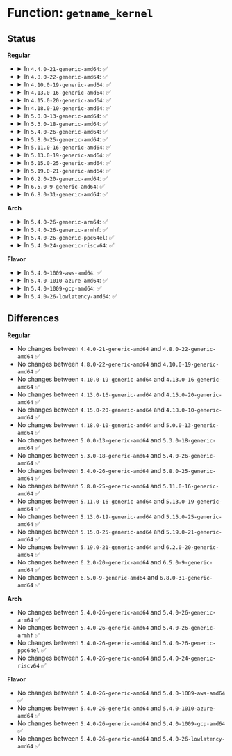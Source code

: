 # Function: <code>getname_kernel</code>

## Status
<b>Regular</b>
<ul>
<li>
<details>
<summary>In <code>4.4.0-21-generic-amd64</code>: ✅</summary>

```c
struct filename * getname_kernel(const char * filename)
```

```json
{
  "name": "getname_kernel",
  "collision_type": "Unique Global",
  "inline_type": "No",
  "funcs": [
    {
      "addr": 18446744071581056192,
      "name": "getname_kernel",
      "external": true,
      "loc": "fs/namei.c:210",
      "file": "fs/namei.c",
      "inline": "seen, unknown",
      "caller_inline": [],
      "caller_func": [
        "init/main.c:run_init_process",
        "kernel/kmod.c:call_usermodehelper_exec_async",
        "fs/open.c:filp_open",
        "fs/exec.c:open_exec",
        "fs/namei.c:kern_path",
        "fs/namei.c:vfs_path_lookup",
        "fs/namei.c:kern_path_mountpoint",
        "fs/namei.c:kern_path_create",
        "fs/namei.c:kern_path_locked",
        "fs/namei.c:do_file_open_root"
      ]
    }
  ],
  "symbols": [
    {
      "addr": 18446744071581056192,
      "name": "getname_kernel",
      "section": ".text",
      "bind": "STB_GLOBAL",
      "size": 274
    }
  ]
}
```
</details>
</li>
<li>
<details>
<summary>In <code>4.8.0-22-generic-amd64</code>: ✅</summary>

```c
struct filename * getname_kernel(const char * filename)
```

```json
{
  "name": "getname_kernel",
  "collision_type": "Unique Global",
  "inline_type": "No",
  "funcs": [
    {
      "addr": 18446744071581217104,
      "name": "getname_kernel",
      "external": true,
      "loc": "fs/namei.c:212",
      "file": "fs/namei.c",
      "inline": "seen, unknown",
      "caller_inline": [],
      "caller_func": [
        "init/main.c:run_init_process",
        "kernel/kmod.c:call_usermodehelper_exec_async",
        "fs/open.c:filp_open",
        "fs/exec.c:open_exec",
        "fs/namei.c:kern_path_create",
        "fs/namei.c:do_file_open_root",
        "fs/namei.c:kern_path_mountpoint",
        "fs/namei.c:vfs_path_lookup",
        "fs/namei.c:kern_path",
        "fs/namei.c:kern_path_locked"
      ]
    }
  ],
  "symbols": [
    {
      "addr": 18446744071581217104,
      "name": "getname_kernel",
      "section": ".text",
      "bind": "STB_GLOBAL",
      "size": 272
    }
  ]
}
```
</details>
</li>
<li>
<details>
<summary>In <code>4.10.0-19-generic-amd64</code>: ✅</summary>

```c
struct filename * getname_kernel(const char * filename)
```

```json
{
  "name": "getname_kernel",
  "collision_type": "Unique Global",
  "inline_type": "No",
  "funcs": [
    {
      "addr": 18446744071581294800,
      "name": "getname_kernel",
      "external": true,
      "loc": "fs/namei.c:212",
      "file": "fs/namei.c",
      "inline": "seen, unknown",
      "caller_inline": [],
      "caller_func": [
        "init/main.c:run_init_process",
        "kernel/kmod.c:call_usermodehelper_exec_async",
        "fs/open.c:filp_open",
        "fs/exec.c:open_exec",
        "fs/namei.c:kern_path_create",
        "fs/namei.c:do_file_open_root",
        "fs/namei.c:kern_path_mountpoint",
        "fs/namei.c:vfs_path_lookup",
        "fs/namei.c:kern_path",
        "fs/namei.c:kern_path_locked"
      ]
    }
  ],
  "symbols": [
    {
      "addr": 18446744071581294800,
      "name": "getname_kernel",
      "section": ".text",
      "bind": "STB_GLOBAL",
      "size": 272
    }
  ]
}
```
</details>
</li>
<li>
<details>
<summary>In <code>4.13.0-16-generic-amd64</code>: ✅</summary>

```c
struct filename * getname_kernel(const char * filename)
```

```json
{
  "name": "getname_kernel",
  "collision_type": "Unique Global",
  "inline_type": "No",
  "funcs": [
    {
      "addr": 18446744071581344368,
      "name": "getname_kernel",
      "external": true,
      "loc": "fs/namei.c:212",
      "file": "fs/namei.c",
      "inline": "seen, unknown",
      "caller_inline": [],
      "caller_func": [
        "init/main.c:run_init_process",
        "kernel/kmod.c:call_usermodehelper_exec_async",
        "fs/open.c:filp_open",
        "fs/exec.c:open_exec",
        "fs/namei.c:kern_path_create",
        "fs/namei.c:do_file_open_root",
        "fs/namei.c:kern_path_mountpoint",
        "fs/namei.c:vfs_path_lookup",
        "fs/namei.c:kern_path",
        "fs/namei.c:kern_path_locked"
      ]
    }
  ],
  "symbols": [
    {
      "addr": 18446744071581344368,
      "name": "getname_kernel",
      "section": ".text",
      "bind": "STB_GLOBAL",
      "size": 272
    }
  ]
}
```
</details>
</li>
<li>
<details>
<summary>In <code>4.15.0-20-generic-amd64</code>: ✅</summary>

```c
struct filename * getname_kernel(const char * filename)
```

```json
{
  "name": "getname_kernel",
  "collision_type": "Unique Global",
  "inline_type": "No",
  "funcs": [
    {
      "addr": 18446744071581485744,
      "name": "getname_kernel",
      "external": true,
      "loc": "fs/namei.c:213",
      "file": "fs/namei.c",
      "inline": "seen, unknown",
      "caller_inline": [],
      "caller_func": [
        "init/main.c:run_init_process",
        "kernel/umh.c:call_usermodehelper_exec_async",
        "fs/open.c:filp_open",
        "fs/exec.c:open_exec",
        "fs/namei.c:kern_path_create",
        "fs/namei.c:do_file_open_root",
        "fs/namei.c:kern_path_mountpoint",
        "fs/namei.c:vfs_path_lookup",
        "fs/namei.c:kern_path",
        "fs/namei.c:kern_path_locked",
        "fs/coredump.c:do_coredump"
      ]
    }
  ],
  "symbols": [
    {
      "addr": 18446744071581485744,
      "name": "getname_kernel",
      "section": ".text",
      "bind": "STB_GLOBAL",
      "size": 272
    }
  ]
}
```
</details>
</li>
<li>
<details>
<summary>In <code>4.18.0-10-generic-amd64</code>: ✅</summary>

```c
struct filename * getname_kernel(const char * filename)
```

```json
{
  "name": "getname_kernel",
  "collision_type": "Unique Global",
  "inline_type": "No",
  "funcs": [
    {
      "addr": 18446744071581645856,
      "name": "getname_kernel",
      "external": true,
      "loc": "fs/namei.c:215",
      "file": "fs/namei.c",
      "inline": "seen, unknown",
      "caller_inline": [],
      "caller_func": [
        "init/main.c:run_init_process",
        "kernel/umh.c:call_usermodehelper_exec_async",
        "fs/open.c:filp_open",
        "fs/exec.c:open_exec",
        "fs/namei.c:kern_path_create",
        "fs/namei.c:do_file_open_root",
        "fs/namei.c:kern_path_mountpoint",
        "fs/namei.c:vfs_path_lookup",
        "fs/namei.c:kern_path",
        "fs/namei.c:kern_path_locked",
        "fs/coredump.c:do_coredump"
      ]
    }
  ],
  "symbols": [
    {
      "addr": 18446744071581645856,
      "name": "getname_kernel",
      "section": ".text",
      "bind": "STB_GLOBAL",
      "size": 272
    }
  ]
}
```
</details>
</li>
<li>
<details>
<summary>In <code>5.0.0-13-generic-amd64</code>: ✅</summary>

```c
struct filename * getname_kernel(const char * filename)
```

```json
{
  "name": "getname_kernel",
  "collision_type": "Unique Global",
  "inline_type": "No",
  "funcs": [
    {
      "addr": 18446744071581732128,
      "name": "getname_kernel",
      "external": true,
      "loc": "fs/namei.c:215",
      "file": "fs/namei.c",
      "inline": "seen, unknown",
      "caller_inline": [],
      "caller_func": [
        "init/main.c:run_init_process",
        "kernel/umh.c:call_usermodehelper_exec_async",
        "fs/open.c:filp_open",
        "fs/exec.c:open_exec",
        "fs/namei.c:kern_path_create",
        "fs/namei.c:do_file_open_root",
        "fs/namei.c:kern_path_mountpoint",
        "fs/namei.c:vfs_path_lookup",
        "fs/namei.c:kern_path",
        "fs/namei.c:kern_path_locked",
        "fs/coredump.c:do_coredump"
      ]
    }
  ],
  "symbols": [
    {
      "addr": 18446744071581732128,
      "name": "getname_kernel",
      "section": ".text",
      "bind": "STB_GLOBAL",
      "size": 272
    }
  ]
}
```
</details>
</li>
<li>
<details>
<summary>In <code>5.3.0-18-generic-amd64</code>: ✅</summary>

```c
struct filename * getname_kernel(const char * filename)
```

```json
{
  "name": "getname_kernel",
  "collision_type": "Unique Global",
  "inline_type": "No",
  "funcs": [
    {
      "addr": 18446744071581848800,
      "name": "getname_kernel",
      "external": true,
      "loc": "fs/namei.c:213",
      "file": "fs/namei.c",
      "inline": "seen, unknown",
      "caller_inline": [],
      "caller_func": [
        "init/main.c:run_init_process",
        "kernel/umh.c:call_usermodehelper_exec_async",
        "fs/open.c:filp_open",
        "fs/exec.c:open_exec",
        "fs/namei.c:kern_path_create",
        "fs/namei.c:do_file_open_root",
        "fs/namei.c:kern_path_mountpoint",
        "fs/namei.c:vfs_path_lookup",
        "fs/namei.c:kern_path",
        "fs/namei.c:kern_path_locked",
        "fs/fs_parser.c:fs_lookup_param",
        "fs/coredump.c:do_coredump"
      ]
    }
  ],
  "symbols": [
    {
      "addr": 18446744071581848800,
      "name": "getname_kernel",
      "section": ".text",
      "bind": "STB_GLOBAL",
      "size": 283
    }
  ]
}
```
</details>
</li>
<li>
<details>
<summary>In <code>5.4.0-26-generic-amd64</code>: ✅</summary>

```c
struct filename * getname_kernel(const char * filename)
```

```json
{
  "name": "getname_kernel",
  "collision_type": "Unique Global",
  "inline_type": "No",
  "funcs": [
    {
      "addr": 18446744071581921296,
      "name": "getname_kernel",
      "external": true,
      "loc": "fs/namei.c:213",
      "file": "fs/namei.c",
      "inline": "seen, unknown",
      "caller_inline": [],
      "caller_func": [
        "init/main.c:run_init_process",
        "kernel/umh.c:call_usermodehelper_exec_async",
        "fs/open.c:filp_open",
        "fs/exec.c:open_exec",
        "fs/namei.c:kern_path_create",
        "fs/namei.c:do_file_open_root",
        "fs/namei.c:kern_path_mountpoint",
        "fs/namei.c:vfs_path_lookup",
        "fs/namei.c:kern_path",
        "fs/namei.c:kern_path_locked",
        "fs/fs_parser.c:fs_lookup_param",
        "fs/coredump.c:do_coredump"
      ]
    }
  ],
  "symbols": [
    {
      "addr": 18446744071581921296,
      "name": "getname_kernel",
      "section": ".text",
      "bind": "STB_GLOBAL",
      "size": 283
    }
  ]
}
```
</details>
</li>
<li>
<details>
<summary>In <code>5.8.0-25-generic-amd64</code>: ✅</summary>

```c
struct filename * getname_kernel(const char * filename)
```

```json
{
  "name": "getname_kernel",
  "collision_type": "Unique Global",
  "inline_type": "No",
  "funcs": [
    {
      "addr": 18446744071582150592,
      "name": "getname_kernel",
      "external": true,
      "loc": "fs/namei.c:213",
      "file": "fs/namei.c",
      "inline": "seen, unknown",
      "caller_inline": [],
      "caller_func": [
        "init/main.c:run_init_process",
        "kernel/umh.c:call_usermodehelper_exec_async",
        "fs/open.c:filp_open",
        "fs/exec.c:open_exec",
        "fs/namei.c:kern_path_create",
        "fs/namei.c:do_file_open_root",
        "fs/namei.c:vfs_path_lookup",
        "fs/namei.c:kern_path",
        "fs/namei.c:kern_path_locked",
        "fs/fs_parser.c:fs_lookup_param",
        "fs/coredump.c:do_coredump"
      ]
    }
  ],
  "symbols": [
    {
      "addr": 18446744071582150592,
      "name": "getname_kernel",
      "section": ".text",
      "bind": "STB_GLOBAL",
      "size": 283
    }
  ]
}
```
</details>
</li>
<li>
<details>
<summary>In <code>5.11.0-16-generic-amd64</code>: ✅</summary>

```c
struct filename * getname_kernel(const char * filename)
```

```json
{
  "name": "getname_kernel",
  "collision_type": "Unique Global",
  "inline_type": "No",
  "funcs": [
    {
      "addr": 18446744071582196688,
      "name": "getname_kernel",
      "external": true,
      "loc": "fs/namei.c:213",
      "file": "fs/namei.c",
      "inline": "seen, unknown",
      "caller_inline": [],
      "caller_func": [
        "fs/open.c:filp_open",
        "fs/exec.c:kernel_execve",
        "fs/exec.c:open_exec",
        "fs/namei.c:kern_path_create",
        "fs/namei.c:do_file_open_root",
        "fs/namei.c:vfs_path_lookup",
        "fs/namei.c:kern_path",
        "fs/namei.c:kern_path_locked",
        "fs/fs_parser.c:fs_lookup_param",
        "fs/init.c:init_rmdir",
        "fs/init.c:init_unlink",
        "fs/coredump.c:do_coredump"
      ]
    }
  ],
  "symbols": [
    {
      "addr": 18446744071582196688,
      "name": "getname_kernel",
      "section": ".text",
      "bind": "STB_GLOBAL",
      "size": 283
    }
  ]
}
```
</details>
</li>
<li>
<details>
<summary>In <code>5.13.0-19-generic-amd64</code>: ✅</summary>

```c
struct filename * getname_kernel(const char * filename)
```

```json
{
  "name": "getname_kernel",
  "collision_type": "Unique Global",
  "inline_type": "No",
  "funcs": [
    {
      "addr": 18446744071582221344,
      "name": "getname_kernel",
      "external": true,
      "loc": "fs/namei.c:213",
      "file": "fs/namei.c",
      "inline": "seen, unknown",
      "caller_inline": [],
      "caller_func": [
        "mm/huge_memory.c:split_huge_pages_in_file",
        "fs/open.c:filp_open",
        "fs/exec.c:kernel_execve",
        "fs/exec.c:open_exec",
        "fs/namei.c:kern_path_create",
        "fs/namei.c:do_file_open_root",
        "fs/namei.c:vfs_path_lookup",
        "fs/namei.c:kern_path",
        "fs/namei.c:kern_path_locked",
        "fs/fs_parser.c:fs_lookup_param",
        "fs/init.c:init_rmdir",
        "fs/init.c:init_unlink",
        "fs/coredump.c:do_coredump"
      ]
    }
  ],
  "symbols": [
    {
      "addr": 18446744071582221344,
      "name": "getname_kernel",
      "section": ".text",
      "bind": "STB_GLOBAL",
      "size": 283
    }
  ]
}
```
</details>
</li>
<li>
<details>
<summary>In <code>5.15.0-25-generic-amd64</code>: ✅</summary>

```c
struct filename * getname_kernel(const char * filename)
```

```json
{
  "name": "getname_kernel",
  "collision_type": "Unique Global",
  "inline_type": "No",
  "funcs": [
    {
      "addr": 18446744071582540048,
      "name": "getname_kernel",
      "external": true,
      "loc": "fs/namei.c:221",
      "file": "fs/namei.c",
      "inline": "seen, unknown",
      "caller_inline": [],
      "caller_func": [
        "mm/huge_memory.c:split_huge_pages_in_file",
        "fs/open.c:filp_open",
        "fs/exec.c:kernel_execve",
        "fs/exec.c:open_exec",
        "fs/namei.c:kern_path_create",
        "fs/namei.c:do_file_open_root",
        "fs/namei.c:vfs_path_lookup",
        "fs/namei.c:kern_path",
        "fs/namei.c:kern_path_locked",
        "fs/fs_parser.c:fs_lookup_param",
        "fs/init.c:init_rmdir",
        "fs/init.c:init_unlink",
        "fs/coredump.c:do_coredump"
      ]
    }
  ],
  "symbols": [
    {
      "addr": 18446744071582540048,
      "name": "getname_kernel",
      "section": ".text",
      "bind": "STB_GLOBAL",
      "size": 283
    }
  ]
}
```
</details>
</li>
<li>
<details>
<summary>In <code>5.19.0-21-generic-amd64</code>: ✅</summary>

```c
struct filename * getname_kernel(const char * filename)
```

```json
{
  "name": "getname_kernel",
  "collision_type": "Unique Global",
  "inline_type": "No",
  "funcs": [
    {
      "addr": 18446744071583067408,
      "name": "getname_kernel",
      "external": true,
      "loc": "fs/namei.c:222",
      "file": "fs/namei.c",
      "inline": "seen, unknown",
      "caller_inline": [],
      "caller_func": [
        "mm/huge_memory.c:split_huge_pages_in_file",
        "fs/open.c:filp_open",
        "fs/exec.c:kernel_execve",
        "fs/exec.c:open_exec",
        "fs/namei.c:kern_path_create",
        "fs/namei.c:do_file_open_root",
        "fs/namei.c:vfs_path_lookup",
        "fs/namei.c:kern_path",
        "fs/namei.c:kern_path_locked",
        "fs/fs_parser.c:fs_lookup_param",
        "fs/init.c:init_rmdir",
        "fs/init.c:init_unlink",
        "fs/coredump.c:do_coredump"
      ]
    }
  ],
  "symbols": [
    {
      "addr": 18446744071583067408,
      "name": "getname_kernel",
      "section": ".text",
      "bind": "STB_GLOBAL",
      "size": 285
    }
  ]
}
```
</details>
</li>
<li>
<details>
<summary>In <code>6.2.0-20-generic-amd64</code>: ✅</summary>

```c
struct filename * getname_kernel(const char * filename)
```

```json
{
  "name": "getname_kernel",
  "collision_type": "Unique Global",
  "inline_type": "No",
  "funcs": [
    {
      "addr": 18446744071583633520,
      "name": "getname_kernel",
      "external": true,
      "loc": "fs/namei.c:222",
      "file": "fs/namei.c",
      "inline": "seen, unknown",
      "caller_inline": [],
      "caller_func": [
        "mm/huge_memory.c:split_huge_pages_in_file",
        "fs/open.c:filp_open",
        "fs/exec.c:kernel_execve",
        "fs/exec.c:open_exec",
        "fs/namei.c:kern_path_create",
        "fs/namei.c:do_file_open_root",
        "fs/namei.c:vfs_path_lookup",
        "fs/namei.c:kern_path",
        "fs/namei.c:kern_path_locked",
        "fs/fs_parser.c:fs_lookup_param",
        "fs/init.c:init_rmdir",
        "fs/init.c:init_unlink",
        "fs/coredump.c:do_coredump"
      ]
    }
  ],
  "symbols": [
    {
      "addr": 18446744071583633520,
      "name": "getname_kernel",
      "section": ".text",
      "bind": "STB_GLOBAL",
      "size": 285
    }
  ]
}
```
</details>
</li>
<li>
<details>
<summary>In <code>6.5.0-9-generic-amd64</code>: ✅</summary>

```c
struct filename * getname_kernel(const char * filename)
```

```json
{
  "name": "getname_kernel",
  "collision_type": "Unique Global",
  "inline_type": "No",
  "funcs": [
    {
      "addr": 18446744071583822768,
      "name": "getname_kernel",
      "external": true,
      "loc": "fs/namei.c:223",
      "file": "fs/namei.c",
      "inline": "seen, unknown",
      "caller_inline": [],
      "caller_func": [
        "mm/huge_memory.c:split_huge_pages_in_file",
        "fs/open.c:filp_open",
        "fs/exec.c:kernel_execve",
        "fs/exec.c:open_exec",
        "fs/namei.c:kern_path_create",
        "fs/namei.c:do_file_open_root",
        "fs/namei.c:vfs_path_lookup",
        "fs/namei.c:kern_path",
        "fs/namei.c:kern_path_locked",
        "fs/fs_parser.c:fs_lookup_param",
        "fs/init.c:init_rmdir",
        "fs/init.c:init_unlink",
        "fs/coredump.c:do_coredump"
      ]
    }
  ],
  "symbols": [
    {
      "addr": 18446744071583822768,
      "name": "getname_kernel",
      "section": ".text",
      "bind": "STB_GLOBAL",
      "size": 392
    }
  ]
}
```
</details>
</li>
<li>
<details>
<summary>In <code>6.8.0-31-generic-amd64</code>: ✅</summary>

```c
struct filename * getname_kernel(const char * filename)
```

```json
{
  "name": "getname_kernel",
  "collision_type": "Unique Global",
  "inline_type": "No",
  "funcs": [
    {
      "addr": 18446744071584028592,
      "name": "getname_kernel",
      "external": true,
      "loc": "fs/namei.c:223",
      "file": "fs/namei.c",
      "inline": "seen, unknown",
      "caller_inline": [],
      "caller_func": [
        "mm/huge_memory.c:split_huge_pages_in_file",
        "fs/open.c:filp_open",
        "fs/exec.c:kernel_execve",
        "fs/exec.c:open_exec",
        "fs/namei.c:kern_path_create",
        "fs/namei.c:do_file_open_root",
        "fs/namei.c:vfs_path_lookup",
        "fs/namei.c:kern_path",
        "fs/namei.c:kern_path_locked",
        "fs/fs_parser.c:fs_lookup_param",
        "fs/init.c:init_rmdir",
        "fs/init.c:init_unlink",
        "fs/coredump.c:do_coredump"
      ]
    }
  ],
  "symbols": [
    {
      "addr": 18446744071584028592,
      "name": "getname_kernel",
      "section": ".text",
      "bind": "STB_GLOBAL",
      "size": 439
    }
  ]
}
```
</details>
</li>
</ul>
<b>Arch</b>
<ul>
<li>
<details>
<summary>In <code>5.4.0-26-generic-arm64</code>: ✅</summary>

```c
struct filename * getname_kernel(const char * filename)
```

```json
{
  "name": "getname_kernel",
  "collision_type": "Unique Global",
  "inline_type": "No",
  "funcs": [
    {
      "addr": 18446603336493402008,
      "name": "getname_kernel",
      "external": true,
      "loc": "fs/namei.c:213",
      "file": "fs/namei.c",
      "inline": "seen, unknown",
      "caller_inline": [],
      "caller_func": [
        "init/main.c:run_init_process",
        "kernel/umh.c:call_usermodehelper_exec_async",
        "fs/open.c:filp_open",
        "fs/exec.c:open_exec",
        "fs/namei.c:kern_path_create",
        "fs/namei.c:do_file_open_root",
        "fs/namei.c:kern_path_mountpoint",
        "fs/namei.c:vfs_path_lookup",
        "fs/namei.c:kern_path",
        "fs/namei.c:kern_path_locked",
        "fs/fs_parser.c:fs_lookup_param",
        "fs/coredump.c:do_coredump"
      ]
    }
  ],
  "symbols": [
    {
      "addr": 18446603336493402008,
      "name": "getname_kernel",
      "section": ".text",
      "bind": "STB_GLOBAL",
      "size": 292
    }
  ]
}
```
</details>
</li>
<li>
<details>
<summary>In <code>5.4.0-26-generic-armhf</code>: ✅</summary>

```c
struct filename * getname_kernel(const char * filename)
```

```json
{
  "name": "getname_kernel",
  "collision_type": "Unique Global",
  "inline_type": "No",
  "funcs": [
    {
      "addr": 3226988160,
      "name": "getname_kernel",
      "external": true,
      "loc": "fs/namei.c:213",
      "file": "fs/namei.c",
      "inline": "seen, unknown",
      "caller_inline": [],
      "caller_func": [
        "init/main.c:run_init_process",
        "kernel/umh.c:call_usermodehelper_exec_async",
        "fs/open.c:filp_open",
        "fs/exec.c:open_exec",
        "fs/namei.c:kern_path_create",
        "fs/namei.c:do_file_open_root",
        "fs/namei.c:kern_path_mountpoint",
        "fs/namei.c:vfs_path_lookup",
        "fs/namei.c:kern_path",
        "fs/namei.c:kern_path_locked",
        "fs/fs_parser.c:fs_lookup_param",
        "fs/coredump.c:do_coredump"
      ]
    }
  ],
  "symbols": [
    {
      "addr": 3226988160,
      "name": "getname_kernel",
      "section": ".text",
      "bind": "STB_GLOBAL",
      "size": 276
    }
  ]
}
```
</details>
</li>
<li>
<details>
<summary>In <code>5.4.0-26-generic-ppc64el</code>: ✅</summary>

```c
struct filename * getname_kernel(const char * filename)
```

```json
{
  "name": "getname_kernel",
  "collision_type": "Unique Global",
  "inline_type": "No",
  "funcs": [
    {
      "addr": 13835058055286958816,
      "name": "getname_kernel",
      "external": true,
      "loc": "fs/namei.c:213",
      "file": "fs/namei.c",
      "inline": "seen, unknown",
      "caller_inline": [],
      "caller_func": [
        "init/main.c:run_init_process",
        "kernel/umh.c:call_usermodehelper_exec_async",
        "fs/open.c:filp_open",
        "fs/exec.c:open_exec",
        "fs/namei.c:kern_path_create",
        "fs/namei.c:do_file_open_root",
        "fs/namei.c:kern_path_mountpoint",
        "fs/namei.c:vfs_path_lookup",
        "fs/namei.c:kern_path",
        "fs/namei.c:kern_path_locked",
        "fs/fs_parser.c:fs_lookup_param",
        "fs/coredump.c:do_coredump"
      ]
    }
  ],
  "symbols": [
    {
      "addr": 13835058055286958816,
      "name": "getname_kernel",
      "section": ".text",
      "bind": "STB_GLOBAL",
      "size": 540
    }
  ]
}
```
</details>
</li>
<li>
<details>
<summary>In <code>5.4.0-24-generic-riscv64</code>: ✅</summary>

```c
struct filename * getname_kernel(const char * filename)
```

```json
{
  "name": "getname_kernel",
  "collision_type": "Unique Global",
  "inline_type": "No",
  "funcs": [
    {
      "addr": 18446743936273114178,
      "name": "getname_kernel",
      "external": true,
      "loc": "fs/namei.c:213",
      "file": "fs/namei.c",
      "inline": "seen, unknown",
      "caller_inline": [],
      "caller_func": [
        "init/main.c:run_init_process",
        "kernel/umh.c:call_usermodehelper_exec_async",
        "fs/open.c:filp_open",
        "fs/exec.c:open_exec",
        "fs/namei.c:kern_path_create",
        "fs/namei.c:do_file_open_root",
        "fs/namei.c:kern_path_mountpoint",
        "fs/namei.c:vfs_path_lookup",
        "fs/namei.c:kern_path",
        "fs/namei.c:kern_path_locked",
        "fs/fs_parser.c:fs_lookup_param",
        "fs/coredump.c:do_coredump"
      ]
    }
  ],
  "symbols": [
    {
      "addr": 18446743936273114178,
      "name": "getname_kernel",
      "section": ".text",
      "bind": "STB_GLOBAL",
      "size": 234
    }
  ]
}
```
</details>
</li>
</ul>
<b>Flavor</b>
<ul>
<li>
<details>
<summary>In <code>5.4.0-1009-aws-amd64</code>: ✅</summary>

```c
struct filename * getname_kernel(const char * filename)
```

```json
{
  "name": "getname_kernel",
  "collision_type": "Unique Global",
  "inline_type": "No",
  "funcs": [
    {
      "addr": 18446744071581890032,
      "name": "getname_kernel",
      "external": true,
      "loc": "fs/namei.c:213",
      "file": "fs/namei.c",
      "inline": "seen, unknown",
      "caller_inline": [],
      "caller_func": [
        "init/main.c:run_init_process",
        "kernel/umh.c:call_usermodehelper_exec_async",
        "fs/open.c:filp_open",
        "fs/exec.c:open_exec",
        "fs/namei.c:kern_path_create",
        "fs/namei.c:do_file_open_root",
        "fs/namei.c:kern_path_mountpoint",
        "fs/namei.c:vfs_path_lookup",
        "fs/namei.c:kern_path",
        "fs/namei.c:kern_path_locked",
        "fs/fs_parser.c:fs_lookup_param",
        "fs/coredump.c:do_coredump"
      ]
    }
  ],
  "symbols": [
    {
      "addr": 18446744071581890032,
      "name": "getname_kernel",
      "section": ".text",
      "bind": "STB_GLOBAL",
      "size": 283
    }
  ]
}
```
</details>
</li>
<li>
<details>
<summary>In <code>5.4.0-1010-azure-amd64</code>: ✅</summary>

```c
struct filename * getname_kernel(const char * filename)
```

```json
{
  "name": "getname_kernel",
  "collision_type": "Unique Global",
  "inline_type": "No",
  "funcs": [
    {
      "addr": 18446744071581827632,
      "name": "getname_kernel",
      "external": true,
      "loc": "fs/namei.c:213",
      "file": "fs/namei.c",
      "inline": "seen, unknown",
      "caller_inline": [],
      "caller_func": [
        "init/main.c:run_init_process",
        "kernel/umh.c:call_usermodehelper_exec_async",
        "fs/open.c:filp_open",
        "fs/exec.c:open_exec",
        "fs/namei.c:kern_path_create",
        "fs/namei.c:do_file_open_root",
        "fs/namei.c:kern_path_mountpoint",
        "fs/namei.c:vfs_path_lookup",
        "fs/namei.c:kern_path",
        "fs/namei.c:kern_path_locked",
        "fs/fs_parser.c:fs_lookup_param",
        "fs/coredump.c:do_coredump"
      ]
    }
  ],
  "symbols": [
    {
      "addr": 18446744071581827632,
      "name": "getname_kernel",
      "section": ".text",
      "bind": "STB_GLOBAL",
      "size": 283
    }
  ]
}
```
</details>
</li>
<li>
<details>
<summary>In <code>5.4.0-1009-gcp-amd64</code>: ✅</summary>

```c
struct filename * getname_kernel(const char * filename)
```

```json
{
  "name": "getname_kernel",
  "collision_type": "Unique Global",
  "inline_type": "No",
  "funcs": [
    {
      "addr": 18446744071581881344,
      "name": "getname_kernel",
      "external": true,
      "loc": "fs/namei.c:213",
      "file": "fs/namei.c",
      "inline": "seen, unknown",
      "caller_inline": [],
      "caller_func": [
        "init/main.c:run_init_process",
        "kernel/umh.c:call_usermodehelper_exec_async",
        "fs/open.c:filp_open",
        "fs/exec.c:open_exec",
        "fs/namei.c:kern_path_create",
        "fs/namei.c:do_file_open_root",
        "fs/namei.c:kern_path_mountpoint",
        "fs/namei.c:vfs_path_lookup",
        "fs/namei.c:kern_path",
        "fs/namei.c:kern_path_locked",
        "fs/fs_parser.c:fs_lookup_param",
        "fs/coredump.c:do_coredump"
      ]
    }
  ],
  "symbols": [
    {
      "addr": 18446744071581881344,
      "name": "getname_kernel",
      "section": ".text",
      "bind": "STB_GLOBAL",
      "size": 283
    }
  ]
}
```
</details>
</li>
<li>
<details>
<summary>In <code>5.4.0-26-lowlatency-amd64</code>: ✅</summary>

```c
struct filename * getname_kernel(const char * filename)
```

```json
{
  "name": "getname_kernel",
  "collision_type": "Unique Global",
  "inline_type": "No",
  "funcs": [
    {
      "addr": 18446744071581950848,
      "name": "getname_kernel",
      "external": true,
      "loc": "fs/namei.c:213",
      "file": "fs/namei.c",
      "inline": "seen, unknown",
      "caller_inline": [],
      "caller_func": [
        "init/main.c:run_init_process",
        "kernel/umh.c:call_usermodehelper_exec_async",
        "fs/open.c:filp_open",
        "fs/exec.c:open_exec",
        "fs/namei.c:kern_path_create",
        "fs/namei.c:do_file_open_root",
        "fs/namei.c:kern_path_mountpoint",
        "fs/namei.c:vfs_path_lookup",
        "fs/namei.c:kern_path",
        "fs/namei.c:kern_path_locked",
        "fs/fs_parser.c:fs_lookup_param",
        "fs/coredump.c:do_coredump"
      ]
    }
  ],
  "symbols": [
    {
      "addr": 18446744071581950848,
      "name": "getname_kernel",
      "section": ".text",
      "bind": "STB_GLOBAL",
      "size": 283
    }
  ]
}
```
</details>
</li>
</ul>

## Differences
<b>Regular</b>
<ul>
<li>
No changes between <code>4.4.0-21-generic-amd64</code> and <code>4.8.0-22-generic-amd64</code> ✅
</li>
<li>
No changes between <code>4.8.0-22-generic-amd64</code> and <code>4.10.0-19-generic-amd64</code> ✅
</li>
<li>
No changes between <code>4.10.0-19-generic-amd64</code> and <code>4.13.0-16-generic-amd64</code> ✅
</li>
<li>
No changes between <code>4.13.0-16-generic-amd64</code> and <code>4.15.0-20-generic-amd64</code> ✅
</li>
<li>
No changes between <code>4.15.0-20-generic-amd64</code> and <code>4.18.0-10-generic-amd64</code> ✅
</li>
<li>
No changes between <code>4.18.0-10-generic-amd64</code> and <code>5.0.0-13-generic-amd64</code> ✅
</li>
<li>
No changes between <code>5.0.0-13-generic-amd64</code> and <code>5.3.0-18-generic-amd64</code> ✅
</li>
<li>
No changes between <code>5.3.0-18-generic-amd64</code> and <code>5.4.0-26-generic-amd64</code> ✅
</li>
<li>
No changes between <code>5.4.0-26-generic-amd64</code> and <code>5.8.0-25-generic-amd64</code> ✅
</li>
<li>
No changes between <code>5.8.0-25-generic-amd64</code> and <code>5.11.0-16-generic-amd64</code> ✅
</li>
<li>
No changes between <code>5.11.0-16-generic-amd64</code> and <code>5.13.0-19-generic-amd64</code> ✅
</li>
<li>
No changes between <code>5.13.0-19-generic-amd64</code> and <code>5.15.0-25-generic-amd64</code> ✅
</li>
<li>
No changes between <code>5.15.0-25-generic-amd64</code> and <code>5.19.0-21-generic-amd64</code> ✅
</li>
<li>
No changes between <code>5.19.0-21-generic-amd64</code> and <code>6.2.0-20-generic-amd64</code> ✅
</li>
<li>
No changes between <code>6.2.0-20-generic-amd64</code> and <code>6.5.0-9-generic-amd64</code> ✅
</li>
<li>
No changes between <code>6.5.0-9-generic-amd64</code> and <code>6.8.0-31-generic-amd64</code> ✅
</li>
</ul>
<b>Arch</b>
<ul>
<li>
No changes between <code>5.4.0-26-generic-amd64</code> and <code>5.4.0-26-generic-arm64</code> ✅
</li>
<li>
No changes between <code>5.4.0-26-generic-amd64</code> and <code>5.4.0-26-generic-armhf</code> ✅
</li>
<li>
No changes between <code>5.4.0-26-generic-amd64</code> and <code>5.4.0-26-generic-ppc64el</code> ✅
</li>
<li>
No changes between <code>5.4.0-26-generic-amd64</code> and <code>5.4.0-24-generic-riscv64</code> ✅
</li>
</ul>
<b>Flavor</b>
<ul>
<li>
No changes between <code>5.4.0-26-generic-amd64</code> and <code>5.4.0-1009-aws-amd64</code> ✅
</li>
<li>
No changes between <code>5.4.0-26-generic-amd64</code> and <code>5.4.0-1010-azure-amd64</code> ✅
</li>
<li>
No changes between <code>5.4.0-26-generic-amd64</code> and <code>5.4.0-1009-gcp-amd64</code> ✅
</li>
<li>
No changes between <code>5.4.0-26-generic-amd64</code> and <code>5.4.0-26-lowlatency-amd64</code> ✅
</li>
</ul>
